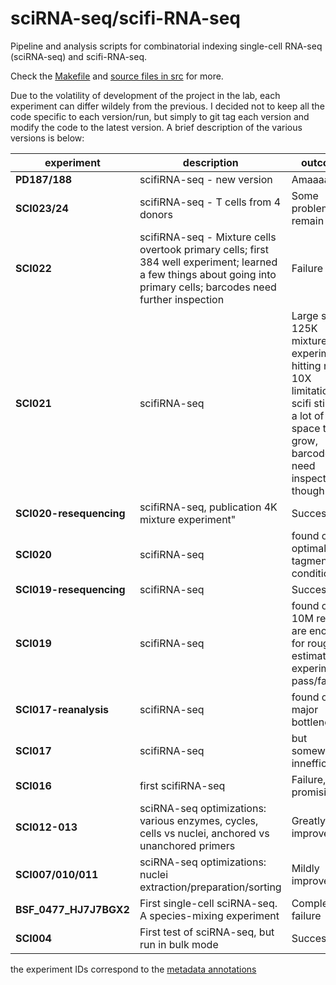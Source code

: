sciRNA-seq/scifi-RNA-seq
===================

Pipeline and analysis scripts for combinatorial indexing single-cell RNA-seq (sciRNA-seq) and scifi-RNA-seq.

Check the [Makefile](Makefile) and [source files in src](src/) for more.

Due to the volatility of development of the project in the lab, each experiment can differ wildely from the previous.
I decided not to keep all the code specific to each version/run, but simply to git tag each version and modify the code to the latest version. A brief description of the various versions is below:

|experiment|description|outcome|
|-|-|-|
|**PD187/188**|scifiRNA-seq - new version|Amaaaazing!|
|**SCI023/24**|scifiRNA-seq - T cells from 4 donors|Some problems remain|
|**SCI022**|scifiRNA-seq - Mixture cells overtook primary cells; first 384 well experiment; learned a few things about going into primary cells; barcodes need further inspection|Failure|
|**SCI021**|scifiRNA-seq| Large scale 125K mixture experiment, hitting native 10X limitations, scifi still with a lot of space to grow, barcodes need inspection though|Success|
|**SCI020-resequencing**|scifiRNA-seq, publication 4K mixture experiment"|Success|
|**SCI020**|scifiRNA-seq| found out optimal tagmentation conditions"|Success|
|**SCI019-resequencing**|scifiRNA-seq|Success|
|**SCI019**|scifiRNA-seq| found out 10M reads are enough for rough estimate of experiment pass/fail"|Success|
|**SCI017-reanalysis**|scifiRNA-seq| found out major bottlenecks| understand system better"|Success|
|**SCI017**|scifiRNA-seq| but somewhat innefficient"|Success|
|**SCI016**|first scifiRNA-seq|Failure, but promising|
|**SCI012-013**|sciRNA-seq optimizations: various enzymes, cycles, cells vs nuclei, anchored vs unanchored primers|Greatly improved|
|**SCI007/010/011**|sciRNA-seq optimizations: nuclei extraction/preparation/sorting|Mildly improved|
|**BSF_0477_HJ7J7BGX2**|First single-cell sciRNA-seq. A species-mixing experiment|Complete failure|
|**SCI004**|First test of sciRNA-seq, but run in bulk mode|Success|

the experiment IDs correspond to the [metadata annotations](metadata/annotation.csv)
